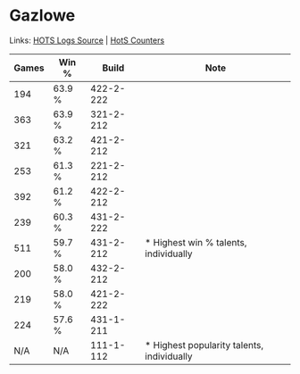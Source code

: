 # Gazlowe

Links: [HOTS Logs Source](https://www.hotslogs.com/Sitewide/HeroDetails?Hero=Gazlowe) | [HotS Counters](http://hotscounters.com/#/hero/Gazlowe)

Games  | Win %  | Build     | Note
-----  | -----  | -----     | ----
194    | 63.9 % | 422-2-222 | 
363    | 63.9 % | 321-2-212 | 
321    | 63.2 % | 421-2-212 | 
253    | 61.3 % | 221-2-212 | 
392    | 61.2 % | 422-2-212 | 
239    | 60.3 % | 431-2-222 | 
511    | 59.7 % | 431-2-212 | * Highest win % talents, individually
200    | 58.0 % | 432-2-212 | 
219    | 58.0 % | 421-2-222 | 
224    | 57.6 % | 431-1-211 | 
N/A    | N/A    | 111-1-112 | * Highest popularity talents, individually
